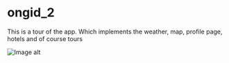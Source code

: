 # ongid_2

This is a tour of the app. 
Which implements the weather, map, profile page, hotels and of course tours

![Image alt](https://github.com/{username}/{repository}/raw/{branch}/{path}/image.png)
